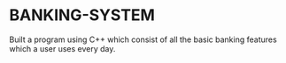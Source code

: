 # BANKING-SYSTEM
Built a program using C++ which consist of all the basic banking features which a user uses every day.
